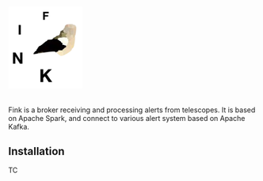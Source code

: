 # <p align="left"><img width="150" src="docs/fink_circle.png"/></p>

Fink is a broker receiving and processing alerts from telescopes. It is based on Apache Spark, and connect to various alert system based on Apache Kafka.

## Installation

TC
